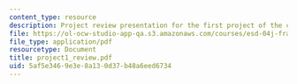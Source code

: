 ```yaml
---
content_type: resource
description: Project review presentation for the first project of the course.
file: https://ol-ocw-studio-app-qa.s3.amazonaws.com/courses/esd-04j-frameworks-and-models-in-engineering-systems-engineering-system-design-spring-2007/5af5e3469e3e8a130d37b48a6eed6734_project1_review.pdf
file_type: application/pdf
resourcetype: Document
title: project1_review.pdf
uid: 5af5e346-9e3e-8a13-0d37-b48a6eed6734
---
```

